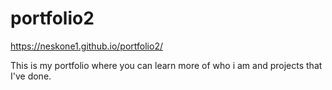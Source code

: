 # portfolio2

 https://neskone1.github.io/portfolio2/
 
 This is my portfolio where you can learn more of who i am and projects that I've done.
